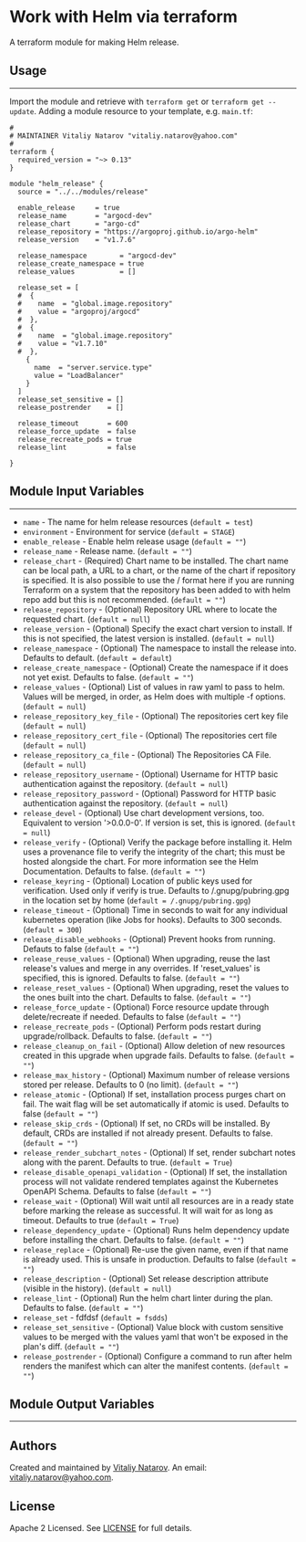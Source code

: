 # Work with Helm via terraform

A terraform module for making Helm release.


## Usage
----------------------
Import the module and retrieve with ```terraform get``` or ```terraform get --update```. Adding a module resource to your template, e.g. `main.tf`:

```
#
# MAINTAINER Vitaliy Natarov "vitaliy.natarov@yahoo.com"
#
terraform {
  required_version = "~> 0.13"
}

module "helm_release" {
  source = "../../modules/release"

  enable_release     = true
  release_name       = "argocd-dev"
  release_chart      = "argo-cd"
  release_repository = "https://argoproj.github.io/argo-helm"
  release_version    = "v1.7.6"

  release_namespace        = "argocd-dev"
  release_create_namespace = true
  release_values           = []

  release_set = [
  #  {
  #    name  = "global.image.repository"
  #    value = "argoproj/argocd"
  #  },
  #  {
  #    name  = "global.image.repository"
  #    value = "v1.7.10"
  #  },
    {
      name  = "server.service.type"
      value = "LoadBalancer"
    }
  ]
  release_set_sensitive = []
  release_postrender    = []

  release_timeout       = 600
  release_force_update  = false
  release_recreate_pods = true
  release_lint          = false

}
```

## Module Input Variables
----------------------
- `name` - The name for helm release resources (`default = test`)
- `environment` - Environment for service (`default = STAGE`)
- `enable_release` - Enable helm release usage (`default = ""`)
- `release_name` - Release name. (`default = ""`)
- `release_chart` - (Required) Chart name to be installed. The chart name can be local path, a URL to a chart, or the name of the chart if repository is specified. It is also possible to use the <repository>/<chart> format here if you are running Terraform on a system that the repository has been added to with helm repo add but this is not recommended. (`default = ""`)
- `release_repository` - (Optional) Repository URL where to locate the requested chart. (`default = null`)
- `release_version` - (Optional) Specify the exact chart version to install. If this is not specified, the latest version is installed. (`default = null`)
- `release_namespace` - (Optional) The namespace to install the release into. Defaults to default. (`default = default`)
- `release_create_namespace` - (Optional) Create the namespace if it does not yet exist. Defaults to false. (`default = ""`)
- `release_values` - (Optional) List of values in raw yaml to pass to helm. Values will be merged, in order, as Helm does with multiple -f options. (`default = null`)
- `release_repository_key_file` - (Optional) The repositories cert key file (`default = null`)
- `release_repository_cert_file` - (Optional) The repositories cert file (`default = null`)
- `release_repository_ca_file` - (Optional) The Repositories CA File. (`default = null`)
- `release_repository_username` - (Optional) Username for HTTP basic authentication against the repository. (`default = null`)
- `release_repository_password` - (Optional) Password for HTTP basic authentication against the repository. (`default = null`)
- `release_devel` - (Optional) Use chart development versions, too. Equivalent to version '>0.0.0-0'. If version is set, this is ignored. (`default = null`)
- `release_verify` - (Optional) Verify the package before installing it. Helm uses a provenance file to verify the integrity of the chart; this must be hosted alongside the chart. For more information see the Helm Documentation. Defaults to false. (`default = ""`)
- `release_keyring` - (Optional) Location of public keys used for verification. Used only if verify is true. Defaults to /.gnupg/pubring.gpg in the location set by home (`default = /.gnupg/pubring.gpg`)
- `release_timeout` - (Optional) Time in seconds to wait for any individual kubernetes operation (like Jobs for hooks). Defaults to 300 seconds. (`default = 300`)
- `release_disable_webhooks` - (Optional) Prevent hooks from running. Defauts to false (`default = ""`)
- `release_reuse_values` - (Optional) When upgrading, reuse the last release's values and merge in any overrides. If 'reset_values' is specified, this is ignored. Defaults to false. (`default = ""`)
- `release_reset_values` - (Optional) When upgrading, reset the values to the ones built into the chart. Defaults to false. (`default = ""`)
- `release_force_update` - (Optional) Force resource update through delete/recreate if needed. Defaults to false (`default = ""`)
- `release_recreate_pods` - (Optional) Perform pods restart during upgrade/rollback. Defaults to false. (`default = ""`)
- `release_cleanup_on_fail` - (Optional) Allow deletion of new resources created in this upgrade when upgrade fails. Defaults to false. (`default = ""`)
- `release_max_history` - (Optional) Maximum number of release versions stored per release. Defaults to 0 (no limit). (`default = ""`)
- `release_atomic` - (Optional) If set, installation process purges chart on fail. The wait flag will be set automatically if atomic is used. Defaults to false (`default = ""`)
- `release_skip_crds` - (Optional) If set, no CRDs will be installed. By default, CRDs are installed if not already present. Defaults to false. (`default = ""`)
- `release_render_subchart_notes` - (Optional) If set, render subchart notes along with the parent. Defaults to true. (`default = True`)
- `release_disable_openapi_validation` - (Optional) If set, the installation process will not validate rendered templates against the Kubernetes OpenAPI Schema. Defaults to false (`default = ""`)
- `release_wait` - (Optional) Will wait until all resources are in a ready state before marking the release as successful. It will wait for as long as timeout. Defaults to true (`default = True`)
- `release_dependency_update` - (Optional) Runs helm dependency update before installing the chart. Defaults to false. (`default = ""`)
- `release_replace` - (Optional) Re-use the given name, even if that name is already used. This is unsafe in production. Defaults to false (`default = ""`)
- `release_description` - (Optional) Set release description attribute (visible in the history). (`default = null`)
- `release_lint` - (Optional) Run the helm chart linter during the plan. Defaults to false. (`default = ""`)
- `release_set` - fdfdsf (`default = fsdds`)
- `release_set_sensitive` - (Optional) Value block with custom sensitive values to be merged with the values yaml that won't be exposed in the plan's diff. (`default = ""`)
- `release_postrender` - (Optional) Configure a command to run after helm renders the manifest which can alter the manifest contents. (`default = ""`)

## Module Output Variables
----------------------


## Authors

Created and maintained by [Vitaliy Natarov](https://github.com/SebastianUA). An email: [vitaliy.natarov@yahoo.com](vitaliy.natarov@yahoo.com).

## License

Apache 2 Licensed. See [LICENSE](https://github.com/SebastianUA/terraform/blob/master/LICENSE) for full details.
